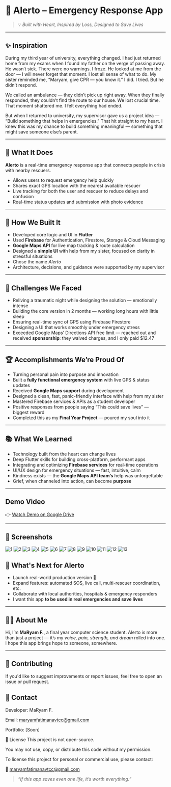 # 🚨 Alerto – Emergency Response App

> 💡 *Built with Heart, Inspired by Loss, Designed to Save Lives*

---

## ✨ Inspiration

During my third year of university, everything changed. I had just returned home from my exams when I found my father on the verge of passing away. He wasn’t sick. There were no warnings. I froze. He looked at me from the door — I will never forget that moment. I lost all sense of what to do. My sister reminded me, “Maryam, give CPR — you know it.” I did. I tried. But he didn’t respond.

We called an ambulance — they didn’t pick up right away. When they finally responded, they couldn’t find the route to our house. We lost crucial time. That moment shattered me. I felt everything had ended.

But when I returned to university, my supervisor gave us a project idea — “Build something that helps in emergencies.” That hit straight to my heart. I knew this was my chance to build something meaningful — something that might save someone else’s parent.

---

## 📱 What It Does

**Alerto** is a real-time emergency response app that connects people in crisis with nearby rescuers.

- Allows users to request emergency help quickly  
- Shares exact GPS location with the nearest available rescuer  
- Live tracking for both the user and rescuer to reduce delays and confusion  
- Real-time status updates and submission with photo evidence  

---

## 🔧 How We Built It

- Developed core logic and UI in **Flutter**  
- Used **Firebase** for Authentication, Firestore, Storage & Cloud Messaging  
- **Google Maps API** for live map tracking & route calculation  
- Designed a **simple UI** with help from my sister, focused on clarity in stressful situations  
- Chose the name *Alerto* 
- Architecture, decisions, and guidance were supported by my supervisor  

---

## 🧠 Challenges We Faced

- Reliving a traumatic night while designing the solution — emotionally intense  
- Building the core version in 2 months — working long hours with little sleep  
- Ensuring real-time sync of GPS using Firebase Firestore  
- Designing a UI that works smoothly under emergency stress  
- Exceeded Google Maps’ Directions API free limit — reached out and received **sponsorship**: they waived charges, and I only paid $12.47  

---

## 🏆 Accomplishments We’re Proud Of

- Turning personal pain into purpose and innovation  
- Built a **fully functional emergency system** with live GPS & status updates  
- Received **Google Maps support** during development  
- Designed a clean, fast, panic-friendly interface with help from my sister  
- Mastered Firebase services & APIs as a student developer  
- Positive responses from people saying “This could save lives” — biggest reward  
- Completed this as my **Final Year Project** — poured my soul into it  

---

## 📚 What We Learned

- Technology built from the heart can change lives  
- Deep Flutter skills for building cross-platform, performant apps  
- Integrating and optimizing **Firebase services** for real-time operations  
- UI/UX design for emergency situations — fast, intuitive, calm  
- Kindness exists — the **Google Maps API team’s** help was unforgettable  
- Grief, when channeled into action, can become **purpose**  

---
##  Demo Video

👉 [Watch Demo on Google Drive]([https://drive.google.com/file/d/1Y-1aV8hgSWdLDteCzKEx_piENsfjHoG2/view?usp=sharing](https://drive.google.com/file/d/1e0XkN0yxfaSMQ-v4Y8K53nQm4kziIBQ9/view?usp=sharing))

---

## 📱 Screenshots

![1](https://github.com/user-attachments/assets/561a1a40-0f5a-4a3f-8472-a2aedf4bac44)
![2](https://github.com/user-attachments/assets/ecd9f45f-06ef-4abf-bf71-27f257ea6228)
![3](https://github.com/user-attachments/assets/f6ca870c-8640-4e55-bf63-c4935721434f)
![4](https://github.com/user-attachments/assets/0389e909-057b-486f-a87e-f3ce6873ccae)
![5](https://github.com/user-attachments/assets/f0588872-0f19-4bd0-8b68-de56d2b56f45)
![6](https://github.com/user-attachments/assets/8da0af8b-5548-413c-8975-0d46e8fe4e3e)
![7](https://github.com/user-attachments/assets/138a1fda-8361-4114-8b06-71bf2ecd65bc)
![8](https://github.com/user-attachments/assets/70895601-f025-4676-a4d0-465c9f14829c)
![9](https://github.com/user-attachments/assets/15f467e6-569a-45f7-b131-b9a1b2724c5a)
![10](https://github.com/user-attachments/assets/5e899bc6-26eb-4e9f-aba3-22e557389343)
![11](https://github.com/user-attachments/assets/53ffb536-adc5-483a-9439-15155181d66e)
![12](https://github.com/user-attachments/assets/14e6443a-0bc3-4ee7-82cb-44f11f4fc9b4)
![13](https://github.com/user-attachments/assets/227715e8-bbaf-4fa9-9382-b8fd65b5ff59)











## 🔮 What's Next for Alerto

- Launch real-world production version 🚀  
- Expand features: automated SOS, live call, multi-rescuer coordination, etc.  
- Collaborate with local authorities, hospitals & emergency responders  
- I want this app **to be used in real emergencies and save lives**  

---

## 🧑‍🎓 About Me

Hi, I’m **MaRyam F.**, a final year computer science student. Alerto is more than just a project — it’s my *voice, pain, strength, and dream* rolled into one. I hope this app brings hope to someone, somewhere.

---

 ## 🤝 Contributing
If you'd like to suggest improvements or report issues, feel free to open an issue or pull request.

 ## 📧 Contact
Developer: MaRyam F.

Email: maryamfatimanavtcc@gmail.com

Portfolio: [Soon]

📄 License
This project is not open-source.

You may not use, copy, or distribute this code without my permission.

To license this project for personal or commercial use, please contact:

📧  maryamfatimanavtcc@gmail.com


> *“If this app saves even one life, it’s worth everything.”*
